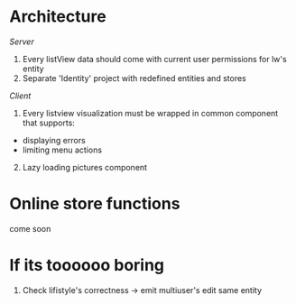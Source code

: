 # Architecture

_Server_

1. Every listView data should come with current user permissions for lw's entity
2. Separate 'Identity' project with redefined entities and stores

_Client_

1. Every listview visualization must be wrapped in common component that supports:

- displaying errors
- limiting menu actions

2. Lazy loading pictures component

# Online store functions

come soon

# If its toooooo boring

1. Check lifistyle's correctness -> emit multiuser's edit same entity
